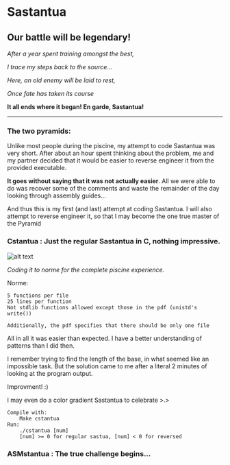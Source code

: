 # Sastantua


## Our battle will be legendary!

*After a year spent training amongst the best,*

*I trace my steps back to the source...*

*Here, an old enemy will be laid to rest,*

*Once fate has taken its course*


**It all ends where it began! En garde, Sastantua!**

---
### The two pyramids:

Unlike most people during the piscine, my attempt to code Sastantua was very short.
After about an hour spent thinking about the problem, me and my partner decided that it would be easier to reverse engineer it from the provided executable.

**It goes without saying that it was not actually easier**. All we were able to do was recover some of the comments and waste the remainder of the day looking through assembly guides...

And thus this is my first (and last) attempt at coding Sastantua.
I will also attempt to reverse engineer it, so that I may become the one true master of the Pyramid

### Cstantua : Just the regular Sastantua in C, nothing impressive.

![alt text][sas]

*Coding it to norme for the complete piscine experience.*

Norme:
```
5 functions per file
25 lines per function
Not stdlib functions allowed except those in the pdf (unistd's write())	

Additionally, the pdf specifies that there should be only one file
```

All in all it was easier than expected. I have a better understanding of patterns than I did then.

I remember trying to find the length of the base, in what seemed like an impossible task. But the solution came to me after a literal 2 minutes of looking at the program output.

Improvment! :)

I may even do a color gradient Sastantua to celebrate >.>

	Compile with:
		Make cstantua
	Run:
		./cstantua [num]
		[num] >= 0 for regular sastua, [num] < 0 for reversed

### ASMstantua : The true challenge begins...

[sas]:https://i.imgur.com/woZvjN9.png
